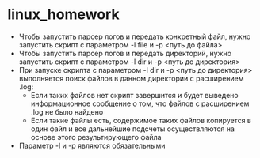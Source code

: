 # linux_homework

- Чтобы запустить парсер логов и передать конкретный файл, нужно запустить скрипт с параметром -l file и -p <путь до файла>
- Чтобы запустить парсер логов и передать директорий, нужно запустить скрипт с параметром -l dir и -p <путь до директория>
- При запуске скрипта с параметром -l dir и -p <путь до директория> выполняется поиск файлов в данном директории с расширением .log:
  - Если таких файлов нет скрипт завершится и будет выведено информационное сообщение о том, что файлов с расширением .log не было найдено
  - Если такие файлы есть, содержимое таких файлов копируется в один файл и все дальнейшие подсчеты осуществляются на основе этого результирующего файла
- Параметр -l и -p являются обязательными
